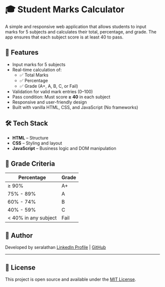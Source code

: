 # 🎓 Student Marks Calculator

A simple and responsive web application that allows students to input marks for 5 subjects and calculates their total, percentage, and grade. The app ensures that each subject score is at least 40 to pass.

## 🚀 Features

- Input marks for 5 subjects
- Real-time calculation of:
  - ✅ Total Marks
  - ✅ Percentage
  - ✅ Grade (A+, A, B, C, or Fail)
- Validation for valid mark entries (0–100)
- Pass condition: Must score **≥ 40** in each subject
- Responsive and user-friendly design
- Built with vanilla HTML, CSS, and JavaScript (No frameworks)

## 🛠️ Tech Stack

- **HTML** – Structure  
- **CSS** – Styling and layout  
- **JavaScript** – Business logic and DOM manipulation  

## 🧠 Grade Criteria

| Percentage      | Grade  |
|----------------|--------|
| ≥ 90%          | A+     |
| 75% - 89%      | A      |
| 60% - 74%      | B      |
| 40% - 59%      | C      |
| < 40% in any subject | Fail |

## 🙌 Author

Developed by seralathan
[LinkedIn Profile](https://www.linkedin.com/in/seralathan-s-097b29257/) | [GitHub](https://github.com/seralathan06)

---

## 📄 License

This project is open source and available under the [MIT License](LICENSE).


